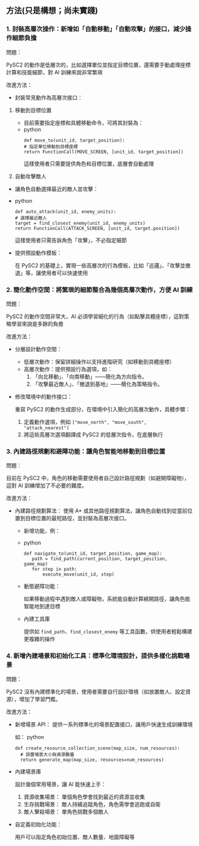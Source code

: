 ## 方法(只是構想；尚未實踐)

### 1. 封裝高層次操作：新增如「自動移動」「自動攻擊」的接口，減少操作細節負擔

問題：

PySC2 的動作是低層次的，比如選擇單位並指定目標位置，還需要手動處理座標計算和技能細節，對 AI 訓練來說非常繁瑣


改進方法：
* 封裝常見動作為高層次接口：
  
1. 移動到目標位置
   * 目前需要指定座標和具體移動命令，可將其封裝為：
   * python
     ```
     def move_to(unit_id, target_position):
     # 指定單位移動到目標座標
     return FunctionCall(MOVE_SCREEN, [unit_id, target_position])
     ```
     這樣使用者只需要提供角色和目標位置，底層會自動處理

2. 自動攻擊敵人
* 讓角色自動選擇最近的敵人並攻擊：
* python
  ```
  def auto_attack(unit_id, enemy_units):
  # 選擇最近敵人
  target = find_closest_enemy(unit_id, enemy_units)
  return FunctionCall(ATTACK_SCREEN, [unit_id, target.position])
  ```
  這樣使用者只需告訴角色「攻擊」，不必指定細節

* 提供預設動作模板：
  
  在 PySC2 的基礎上，實現一些高層次的行為模板，比如「巡邏」、「攻擊並撤退」等，讓使用者可以快速使用
   
### 2. 簡化動作空間：將繁瑣的細節整合為幾個高層次動作，方便 AI 訓練

問題：

PySC2 的動作空間非常大，AI 必須學習細化的行為（如點擊具體座標），這對策略學習來說是多餘的負擔

改進方法：
* 分層設計動作空間：
  * 低層次動作：保留詳細操作以支持進階研究（如移動到具體座標）
  * 高層次動作：提供預設行為選項，如：
    1. 「向北移動」、「向南移動」——簡化為方向指令。
    2. 「攻擊最近敵人」、「撤退到基地」——簡化為策略指令。
       
* 修改環境中的動作接口：
  
  重寫 PySC2 的動作生成部分，在環境中引入簡化的高層次動作，具體步驟：

  1. 定義動作選項，例如 `["move_north", "move_south", "attack_nearest"]`
  2. 將這些高層次選項翻譯成 PySC2 的低層次指令，在底層執行

### 3. 內建路徑規劃和避障功能：讓角色智能地移動到目標位置

問題：

目前在 PySC2 中，角色的移動需要使用者自己設計路徑規劃（如避開障礙物），這對 AI 訓練增加了不必要的難度。

改進方法：
* 內建路徑規劃算法：
  使用 A* 或其他路徑規劃算法，讓角色自動找到從當前位置到目標位置的最短路徑，並封裝為高層次接口。

  * 新增功能，例：
  * python
    ```
    def navigate_to(unit_id, target_position, game_map):
       path = find_path(current_position, target_position, game_map)
       for step in path:
           execute_move(unit_id, step)
    ```
  * 動態避障功能：
    
    如果移動過程中遇到敵人或障礙物，系統能自動計算繞開路徑，讓角色能智能地到達目標

  * 內建工具庫
    
    提供如 `find_path`、`find_closest_enemy` 等工具函數，供使用者輕鬆構建更複雜的操作

### 4. 新增內建場景和初始化工具：標準化環境設計，提供多樣化挑戰場景

問題：

PySC2 沒有內建標準化的場景，使用者需要自行設計環境（如放置敵人、設定資源），增加了學習門檻。

改進方法：
* 新增場景 API：
  提供一系列標準化的場景配置接口，讓用戶快速生成訓練環境

  如：
  python
  ```
  def create_resource_collection_scene(map_size, num_resources):
    # 設置場景大小與資源數量
    return generate_map(map_size, resources=num_resources)
  ```
  
* 內建場景庫
  
  設計幾個常用場景，讓 AI 能快速上手：
  1. 資源收集場景： 單個角色學會找到最近的資源並收集
  2. 生存挑戰場景： 敵人持續追蹤角色，角色需學會逃跑或自衛
  3. 敵人擊殺場景： 單角色挑戰多個敵人
  
* 自定義初始化功能：
  
  用戶可以指定角色初始位置、敵人數量、地圖障礙等

